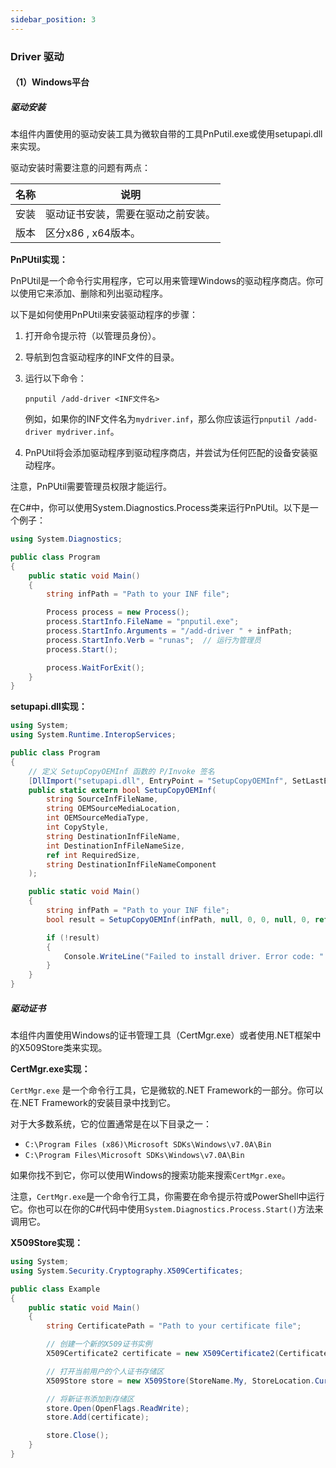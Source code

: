 ```yaml
---
sidebar_position: 3
---
```


### Driver 驱动

#### （1）Windows平台

##### 驱动安装

本组件内置使用的驱动安装工具为微软自带的工具PnPutil.exe或使用setupapi.dll来实现。

驱动安装时需要注意的问题有两点：

| 名称 | 说明                               |
| ---- | ---------------------------------- |
| 安装 | 驱动证书安装，需要在驱动之前安装。 |
| 版本 | 区分x86 , x64版本。                |

**PnPUtil实现：**

PnPUtil是一个命令行实用程序，它可以用来管理Windows的驱动程序商店。你可以使用它来添加、删除和列出驱动程序。

以下是如何使用PnPUtil来安装驱动程序的步骤：

1. 打开命令提示符（以管理员身份）。

2. 导航到包含驱动程序的INF文件的目录。

3. 运行以下命令：

   `pnputil /add-driver <INF文件名>`

   例如，如果你的INF文件名为`mydriver.inf`，那么你应该运行`pnputil /add-driver mydriver.inf`。

4. PnPUtil将会添加驱动程序到驱动程序商店，并尝试为任何匹配的设备安装驱动程序。

注意，PnPUtil需要管理员权限才能运行。

在C#中，你可以使用System.Diagnostics.Process类来运行PnPUtil。以下是一个例子：

```c#
using System.Diagnostics;

public class Program
{
    public static void Main()
    {
        string infPath = "Path to your INF file";

        Process process = new Process();
        process.StartInfo.FileName = "pnputil.exe";
        process.StartInfo.Arguments = "/add-driver " + infPath;
        process.StartInfo.Verb = "runas";  // 运行为管理员
        process.Start();

        process.WaitForExit();
    }
}
```



**setupapi.dll实现：**

```c#
using System;
using System.Runtime.InteropServices;

public class Program
{
    // 定义 SetupCopyOEMInf 函数的 P/Invoke 签名
    [DllImport("setupapi.dll", EntryPoint = "SetupCopyOEMInf", SetLastError = true)]
    public static extern bool SetupCopyOEMInf(
        string SourceInfFileName,
        string OEMSourceMediaLocation,
        int OEMSourceMediaType,
        int CopyStyle,
        string DestinationInfFileName,
        int DestinationInfFileNameSize,
        ref int RequiredSize,
        string DestinationInfFileNameComponent
    );

    public static void Main()
    {
        string infPath = "Path to your INF file";
        bool result = SetupCopyOEMInf(infPath, null, 0, 0, null, 0, ref int size, null);

        if (!result)
        {
            Console.WriteLine("Failed to install driver. Error code: " + Marshal.GetLastWin32Error());
        }
    }
}
```



##### 驱动证书

本组件内置使用Windows的证书管理工具（CertMgr.exe）或者使用.NET框架中的X509Store类来实现。

**CertMgr.exe实现：**

`CertMgr.exe` 是一个命令行工具，它是微软的.NET Framework的一部分。你可以在.NET Framework的安装目录中找到它。

对于大多数系统，它的位置通常是在以下目录之一：

- `C:\Program Files (x86)\Microsoft SDKs\Windows\v7.0A\Bin`
- `C:\Program Files\Microsoft SDKs\Windows\v7.0A\Bin`

如果你找不到它，你可以使用Windows的搜索功能来搜索`CertMgr.exe`。

注意，`CertMgr.exe`是一个命令行工具，你需要在命令提示符或PowerShell中运行它。你也可以在你的C#代码中使用`System.Diagnostics.Process.Start()`方法来调用它。



**X509Store实现：**

```c#
using System;
using System.Security.Cryptography.X509Certificates;

public class Example
{
    public static void Main()
    {
        string CertificatePath = "Path to your certificate file";

        // 创建一个新的X509证书实例
        X509Certificate2 certificate = new X509Certificate2(CertificatePath);

        // 打开当前用户的个人证书存储区
        X509Store store = new X509Store(StoreName.My, StoreLocation.CurrentUser);

        // 将新证书添加到存储区
        store.Open(OpenFlags.ReadWrite);
        store.Add(certificate);

        store.Close();
    }
}

```

